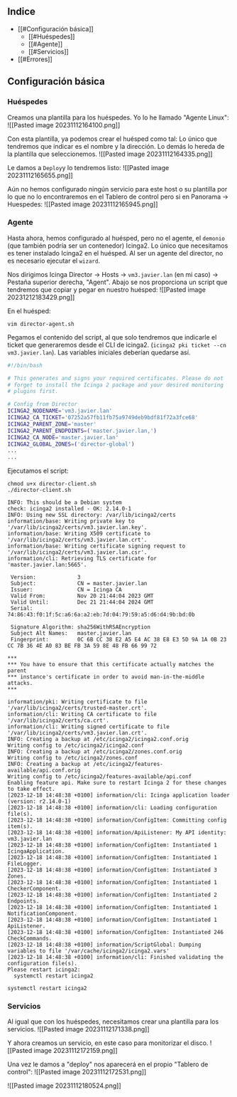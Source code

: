 ## Indice
- [[#Configuración básica]]
	- [[#Huéspedes]]
	- [[#Agente]]
	- [[#Servicios]]
- [[#Errores]]
## Configuración básica
### Huéspedes
Creamos una plantilla para los huéspedes. Yo lo he llamado "Agente Linux":
![[Pasted image 20231112164100.png]]

Con esta plantilla, ya podemos crear el huésped como tal:
Lo único que tendremos que indicar es el nombre y la dirección. Lo demás lo hereda de la plantilla que seleccionemos. 
![[Pasted image 20231112164335.png]]

Le damos a `Deploy`y lo tendremos listo:
![[Pasted image 20231112165655.png]]

Aún no hemos configurado ningún servicio para este host o su plantilla por lo que no lo encontraremos en el Tablero de control pero si en Panorama -> Huespedes:
![[Pasted image 20231112165945.png]]

### Agente

Hasta ahora, hemos configurado al huésped, pero no el agente, el `demonio` (que también podría ser un contenedor) Icinga2. Lo único que necesitamos es tener instalado Icinga2 en el huésped. 
Al ser un agente del director, no es necesario ejecutar el `wizard`. 

Nos dirigimos Icinga Director -> Hosts -> `vm3.javier.lan` (en mi caso) -> Pestaña superior derecha, "Agent".  Abajo se nos proporciona un script que tendremos que copiar y pegar en nuestro huésped:
![[Pasted image 20231212183429.png]]

En el huésped:
```
vim director-agent.sh
```

Pegamos el contenido del script, al que solo tendremos que indicarle el ticket que generaremos desde el CLI de icinga2. (`icinga2 pki ticket --cn vm3.javier.lan`). 
Las variables iniciales deberían quedarse así. 
```bash
#!/bin/bash

# This generates and signs your required certificates. Please do not
# forget to install the Icinga 2 package and your desired monitoring
# plugins first.

# Config from Director
ICINGA2_NODENAME='vm3.javier.lan'
ICINGA2_CA_TICKET='07252a57fb11fb75a9749deb9bdf81f72a3fce68'
ICINGA2_PARENT_ZONE='master'
ICINGA2_PARENT_ENDPOINTS=('master.javier.lan,')
ICINGA2_CA_NODE='master.javier.lan'
ICINGA2_GLOBAL_ZONES=('director-global')
...
...
```

Ejecutamos el script:
```
chmod u+x director-client.sh
./director-client.sh
```
```
INFO: This should be a Debian system
check: icinga2 installed - OK: 2.14.0-1
INFO: Using new SSL directory: /var/lib/icinga2/certs
information/base: Writing private key to '/var/lib/icinga2/certs/vm3.javier.lan.key'.
information/base: Writing X509 certificate to '/var/lib/icinga2/certs/vm3.javier.lan.crt'.
information/base: Writing certificate signing request to '/var/lib/icinga2/certs/vm3.javier.lan.csr'.
information/cli: Retrieving TLS certificate for 'master.javier.lan:5665'.

 Version:             3
 Subject:             CN = master.javier.lan
 Issuer:              CN = Icinga CA
 Valid From:          Nov 20 21:44:04 2023 GMT
 Valid Until:         Dec 21 21:44:04 2024 GMT
 Serial:              74:86:43:f0:1f:5c:a6:6a:a2:eb:7d:04:79:59:a5:d6:d4:9b:bd:0b

 Signature Algorithm: sha256WithRSAEncryption
 Subject Alt Names:   master.javier.lan
 Fingerprint:         0C 6B CC 38 E2 A5 E4 AC 38 E8 E3 5D 9A 1A 0B 23 CC 7B 36 4E A0 83 BE FB 3A 59 8E 48 FB 66 99 72 

***
*** You have to ensure that this certificate actually matches the parent
*** instance's certificate in order to avoid man-in-the-middle attacks.
***

information/pki: Writing certificate to file '/var/lib/icinga2/certs/trusted-master.crt'.
information/cli: Writing CA certificate to file '/var/lib/icinga2/certs/ca.crt'.
information/cli: Writing signed certificate to file '/var/lib/icinga2/certs/vm3.javier.lan.crt'.
INFO: Creating a backup at /etc/icinga2/icinga2.conf.orig
Writing config to /etc/icinga2/icinga2.conf
INFO: Creating a backup at /etc/icinga2/zones.conf.orig
Writing config to /etc/icinga2/zones.conf
INFO: Creating a backup at /etc/icinga2/features-available/api.conf.orig
Writing config to /etc/icinga2/features-available/api.conf
Enabling feature api. Make sure to restart Icinga 2 for these changes to take effect.
[2023-12-18 14:48:38 +0100] information/cli: Icinga application loader (version: r2.14.0-1)
[2023-12-18 14:48:38 +0100] information/cli: Loading configuration file(s).
[2023-12-18 14:48:38 +0100] information/ConfigItem: Committing config item(s).
[2023-12-18 14:48:38 +0100] information/ApiListener: My API identity: vm3.javier.lan
[2023-12-18 14:48:38 +0100] information/ConfigItem: Instantiated 1 IcingaApplication.
[2023-12-18 14:48:38 +0100] information/ConfigItem: Instantiated 1 FileLogger.
[2023-12-18 14:48:38 +0100] information/ConfigItem: Instantiated 3 Zones.
[2023-12-18 14:48:38 +0100] information/ConfigItem: Instantiated 1 CheckerComponent.
[2023-12-18 14:48:38 +0100] information/ConfigItem: Instantiated 2 Endpoints.
[2023-12-18 14:48:38 +0100] information/ConfigItem: Instantiated 1 NotificationComponent.
[2023-12-18 14:48:38 +0100] information/ConfigItem: Instantiated 1 ApiListener.
[2023-12-18 14:48:38 +0100] information/ConfigItem: Instantiated 246 CheckCommands.
[2023-12-18 14:48:38 +0100] information/ScriptGlobal: Dumping variables to file '/var/cache/icinga2/icinga2.vars'
[2023-12-18 14:48:38 +0100] information/cli: Finished validating the configuration file(s).
Please restart icinga2:
  systemctl restart icinga2
```

```
systemctl restart icinga2
```
### Servicios

Al igual que con los huéspedes, necesitamos crear una plantilla para los servicios. 
![[Pasted image 20231112171338.png]]

Y ahora creamos un servicio, en este caso para monitorizar el disco.
![[Pasted image 20231112172159.png]]

Una vez le damos a "deploy" nos aparecerá en el propio "Tablero de control":
![[Pasted image 20231112172531.png]]

![[Pasted image 20231112180524.png]]
